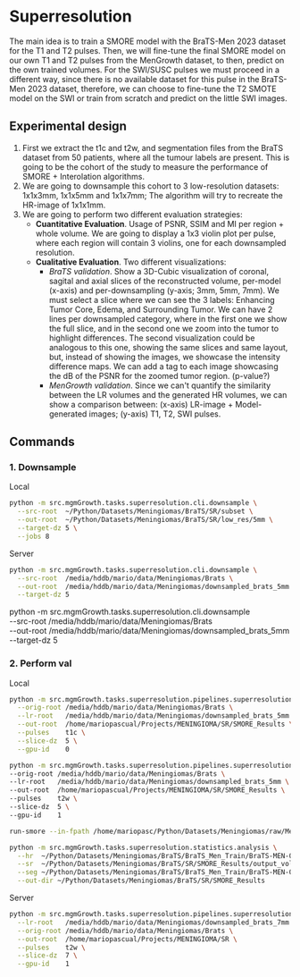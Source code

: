 # Superresolution

The main idea is to train a SMORE model with the BraTS-Men 2023 dataset for the T1 and T2 pulses. Then, we will fine-tune the final SMORE model on our own T1 and T2 pulses from the MenGrowth dataset, to then, predict on the own trained volumes. For the SWI/SUSC pulses we must proceed in a different way, since there is no available dataset for this pulse in the BraTS-Men 2023 dataset, therefore, we can choose to fine-tune the T2 SMOTE model on the SWI or train from scratch and predict on the little SWI images.

## Experimental design

1. First we extract the t1c and t2w, and segmentation files from the BraTS dataset from 50 patients, where all the tumour labels are present. This is going to be the cohort of the study to measure the performance of SMORE + Interolation algorithms.
2. We are going to downsample this cohort to 3 low-resolution datasets: 1x1x3mm, 1x1x5mm and 1x1x7mm; The algorithm will try to recreate the HR-image of 1x1x1mm.
3. We are going to perform two different evaluation strategies:
    - **Cuantitative Evaluation**. Usage of PSNR, SSIM and MI per region + whole volume. We are going to display a 1x3 violin plot per pulse, where each region will contain 3 violins, one for each downsampled resolution.
    - **Cualitative Evaluation**. Two different visualizations:
        - *BraTS validation*. Show a 3D-Cubic visualization of coronal, sagital and axial slices of the reconstructed volume, per-model (x-axis) and per-downsampling (y-axis; 3mm, 5mm, 7mm). We must select a slice where we can see the 3 labels: Enhancing Tumor Core, Edema, and Surrounding Tumor. We can have 2 lines per downsampled category, where in the first one we show the full slice, and in the second one we zoom into the tumor to highlight differences. The second visualization could be analogous to this one, showing the same slices and same layout, but, instead of showing the images, we showcase the intensity difference maps. We can add a tag to each image showcasing the dB of the PSNR for the zoomed tumor region. (p-value?)
        - *MenGrowth validation*. Since we can't quantify the similarity between the LR volumes and the generated HR volumes, we can show a comparison between: (x-axis) LR-image + Model-generated images; (y-axis) T1, T2, SWI pulses.


## Commands

### 1. Downsample

Local
```bash
python -m src.mgmGrowth.tasks.superresolution.cli.downsample \
  --src-root  ~/Python/Datasets/Meningiomas/BraTS/SR/subset \
  --out-root  ~/Python/Datasets/Meningiomas/BraTS/SR/low_res/5mm \
  --target-dz 5 \
  --jobs 8
```
Server
```bash
python -m src.mgmGrowth.tasks.superresolution.cli.downsample \
  --src-root  /media/hddb/mario/data/Meningiomas/Brats \
  --out-root  /media/hddb/mario/data/Meningiomas/downsampled_brats_5mm \
  --target-dz 5
```

python -m src.mgmGrowth.tasks.superresolution.cli.downsample \
  --src-root  /media/hddb/mario/data/Meningiomas/Brats \
  --out-root  /media/hddb/mario/data/Meningiomas/downsampled_brats_5mm \
  --target-dz 5

### 2. Perform val

Local
```bash
python -m src.mgmGrowth.tasks.superresolution.pipelines.superresolution_brats_experiment \
  --orig-root /media/hddb/mario/data/Meningiomas/Brats \
  --lr-root   /media/hddb/mario/data/Meningiomas/downsampled_brats_5mm \
  --out-root  /home/mariopascual/Projects/MENINGIOMA/SR/SMORE_Results \
  --pulses    t1c \
  --slice-dz  5 \
  --gpu-id    0

python -m src.mgmGrowth.tasks.superresolution.pipelines.superresolution_brats_experiment \
--orig-root /media/hddb/mario/data/Meningiomas/Brats \
--lr-root   /media/hddb/mario/data/Meningiomas/downsampled_brats_5mm \
--out-root  /home/mariopascual/Projects/MENINGIOMA/SR/SMORE_Results \
--pulses    t2w \
--slice-dz  5 \
--gpu-id    1

run-smore --in-fpath /home/mariopasc/Python/Datasets/Meningiomas/raw/Meningioma_Adquisition/RM/SUSC/P1/SUSC_P1.nii.gz --out-dir /home/mariopasc/Python/Datasets/Meningiomas/raw/Meningioma_Adquisition/RM/SUSC/P1

python -m src.mgmGrowth.tasks.superresolution.statistics.analysis \
  --hr  ~/Python/Datasets/Meningiomas/BraTS/BraTS_Men_Train/BraTS-MEN-00012-000/BraTS-MEN-00012-000-t1c.nii.gz \
  --sr  ~/Python/Datasets/Meningiomas/BraTS/SR/SMORE_Results/output_volumes/BraTS-MEN-00012-000-t1c.nii.gz \
  --seg ~/Python/Datasets/Meningiomas/BraTS/BraTS_Men_Train/BraTS-MEN-00012-000/BraTS-MEN-00012-000-seg.nii.gz \
  --out-dir ~/Python/Datasets/Meningiomas/BraTS/SR/SMORE_Results
```

Server
```bash
python -m src.mgmGrowth.tasks.superresolution.pipelines.superresolution_brats_experiment \
  --lr-root   /media/hddb/mario/data/Meningiomas/downsampled_brats_7mm \
  --orig-root /media/hddb/mario/data/Meningiomas/Brats \
  --out-root  /home/mariopascual/Projects/MENINGIOMA/SR \
  --pulses    t2w \
  --slice-dz  7 \
  --gpu-id    1
```
